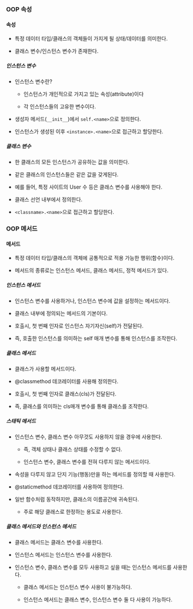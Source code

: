 ### OOP 속성

#### 속성

- 특정 데이터 타입/클래스의 객체들이 가지게 될 상태/데이터를 의미한다.

- 클래스 변수/인스턴스 변수가 존재한다.



##### 인스턴스 변수

- 인스턴스 변수란?
  
  - 인스턴스가 개인적으로 가지고 있는 속성(attribute)이다
  
  - 각 인스턴스들의 고유한 변수이다.

- 생성자 메서드(`__init__`)에서 `self.<name>`으로 정의한다.

- 인스턴스가 생성된 이후 `<instance>.<name>`으로 접근하고 할당한다.



##### 클래스 변수

- 한 클래스의 모든 인스턴스가 공유하는 값을 의미한다.

- 같은 클래스의 인스턴스들은 같은 값을 갖게된다.

- 예를 들어, 특정 사이트의 User 수 등은 클래스 변수를 사용해야 한다.

- 클래스 선언 내부에서 정의한다.

- `<classname>.<name>`으로 접근하고 할당한다.



### OOP 메서드

#### 메서드

- 특정 데이터 타입/클래스의 객체에 공통적으로 적용 가능한 행위(함수)이다.

- 메서드의 종류로는 인스턴스 메서드, 클래스 메서드, 정적 메서드가 있다.
  
  

##### 인스턴스 메서드

- 인스턴스 변수를 사용하거나, 인스턴스 변수에 값을 설정하는 메서드이다.

- 클래스 내부에 정의되는 메서드의 기본이다.

- 호출시, 첫 번째 인자로 인스턴스 자기자신(self)가 전달된다.

- 즉, 호출한 인스턴스를 의미하는 self 매개 변수를 통해 인스턴스를 조작한다.
  
  

##### 클래스 메서드

- 클래스가 사용할 메서드이다.

- @classmethod 데코레이터를 사용해 정의한다.

- 호출시, 첫 번째 인자로 클래스(cls)가 전달된다.

- 즉, 클래스를 의미하는 cls매개 변수를 통해 클래스를 조작한다.



##### 스태틱 메서드

- 인스턴스 변수, 클래스 변수 아무것도 사용하지 않을 경우에 사용한다.
  
  - 즉, 객체 상태나 클래스 상태를 수정할 수 없다.
  
  - 인스턴스 변수, 클래스 변수를 전혀 다루지 않는 메서드이다.

- 속성을 다루지 않고 단지 기능(행동)만을 하는 메서드를 정의할 때 사용한다.

- @staticmethod 데코레이터를 사용하여 정의한다.

- 일반 함수처럼 동작하지만, 클래스의 이름공간에 귀속된다.
  
  - 주로 해당 클래스로 한정하는 용도로 사용한다.



##### 클래스 메서드와 인스턴스 메서드

- 클래스 메서드는  클래스 변수를 사용한다.

- 인스턴스 메서드는 인스턴스 변수를 사용한다.

- 인스턴스 변수, 클래스 변수를 모두 사용하고 싶을 때는 인스턴스 메서드를 사용한다.
  
  - 클래스 메서드는 인스턴스 변수 사용이 불가능하다.
  
  - 인스턴스 메서드는 클래스 변수, 인스턴스 변수 둘 다 사용이 가능하다.
